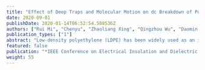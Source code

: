 ```yaml
---
title: "Effect of Deep Traps and Molecular Motion on dc Breakdown of Polyethylene Nanocomposites"
date: 2020-09-01
publishDate: 2020-01-14T06:52:54.588536Z
authors: ["Rui Mi", "Chenyu", "Zhaoliang Xing", "Qingzhou Wu", "Daomin Min", "Shengtao Li"]
publication_types: ["1"]
abstract: "Low-density polyethylene (LDPE) has been widely used as an insulating material in high-voltage direct-current power cables. In this research, we investigate how to improve the electrical breakdown strength of LDPE by nanodoping method and the mechanism of improvement. MgO particles with an average diameter of 50 nm are mixed with LDPE to fabricate nanocomposites by using a toque rheometer. Five kinds of nanocomposite samples are fabricated with nanofiller loadings of 0.25 wt%, 0.5 wt%, 1 wt%, 2 wt%, 3 wt% and pure LDPE is made as the contrast. Then the nanocomposites are pressed into sheet samples about 100 lm by plate vulcanizing machine. The images observed by scanning electron microscope show nanoparticles are dispersed uniformly in LDPE matrix. X-ray diffraction is used to measure the bonding effect between nanoparticles and polymer matrix as well as the morphology of nanocomposites. The trap parameters such as trap levels are characterized by thermally stimulated depolarization current. The dc breakdown experiments indicate that the dc breakdown strength increases firstly and then decreases with an increase in nanofiller loading. The dc breakdown strength is enhanced by incorporating nano MgO and reaches the maximum value 377.06 kV/mm at around 0.5 wt%, which is 17.61% higher than the breakdown field of pure LDPE. The influences of bonding effect, morphology, and trap properties on dc electrical breakdown strength of LDPE nanocomposites are analyzed. It is found that incorporating a small amount of MgO nanoparticles into LDPE matrix enhance the bonding effect between nanoparticles and polymer matrix and establish isolated interfacial regions around nanoparticles. Then, deep traps are formed in the interfacial regions and molecular chains with occupied deep charges are difficult to move under electric force. Consequently, the dc electrical breakdown performance is improved. At higher nanofiller loadings, bonding effect is weakened and interfacial regions are overlapped so that carriers can migrate more easily and the dc electrical breakdown field is reduced."
featured: false
publication: "*IEEE Conference on Electrical Insulation and Dielectric Phenomenon 2019*"
weight: 55
---
```


